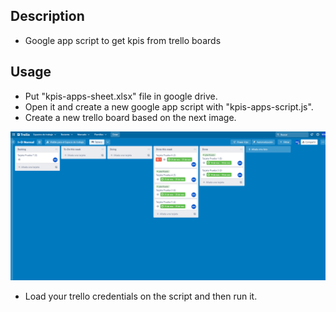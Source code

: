 ## Description

- Google app script to get kpis from trello boards

## Usage

- Put "kpis-apps-sheet.xlsx" file in google drive.
- Open it and create a new google app script with "kpis-apps-script.js".
- Create a new trello board based on the next image.

![trello board sample](trello-board-sample.png)

- Load your trello credentials on the script and then run it.
